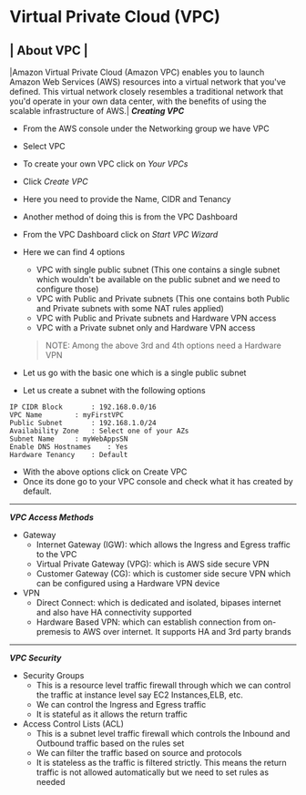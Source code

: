 # Virtual Private Cloud (VPC)

| About VPC |
-------------
|Amazon Virtual Private Cloud (Amazon VPC) enables you to launch Amazon Web Services (AWS) resources into a virtual network that you've defined. This virtual network closely resembles a traditional network that you'd operate in your own data center, with the benefits of using the scalable infrastructure of AWS.|
***Creating VPC***

- From the AWS console under the Networking group we have VPC
- Select VPC
- To create your own VPC click on *Your VPCs*
- Click *Create VPC*
- Here you need to provide the Name, CIDR and Tenancy
- Another method of doing this is from the VPC Dashboard
- From the VPC Dashboard click on *Start VPC Wizard*
- Here we can find 4 options
	- VPC with single public subnet
	(This one contains a single subnet which wouldn't be available on the public subnet and we need to configure those)
	- VPC with Public and Private subnets
	(This one contains both Public and Private subnets with some NAT rules applied)
	- VPC with Public and Private subnets and Hardware VPN access
	- VPC with a Private subnet only and Hardware VPN access

	> NOTE: Among the above 3rd and 4th options need a Hardware VPN

- Let us go with the basic one which is a single public subnet
- Let us create a subnet with the following options

```
IP CIDR Block 		: 192.168.0.0/16
VPC Name 		: myFirstVPC
Public Subnet 		: 192.168.1.0/24
Availability Zone	: Select one of your AZs
Subnet Name		: myWebAppsSN
Enable DNS Hostnames	: Yes
Hardware Tenancy	: Default
```

- With the above options click on Create VPC
- Once its done go to your VPC console and check what it has created by default.

---

***VPC Access Methods***

- Gateway
	- Internet Gateway (IGW): which allows the Ingress and Egress traffic to the VPC
	- Virtual Private Gateway (VPG): which is AWS side secure VPN
	- Customer Gateway (CG): which is customer side secure VPN which can be configured using a Hardware VPN device
- VPN
	- Direct Connect: which is dedicated and isolated, bipases internet and also have HA connectivity supported
	- Hardware Based VPN: which can establish connection from on-premesis to AWS over internet. It supports HA and 3rd party brands

---

***VPC Security***

- Security Groups
	- This is a resource level traffic firewall through which we can control the traffic at instance level say EC2 Instances,ELB, etc.
	- We can control the Ingress and Egress traffic
	- It is stateful as it allows the return traffic
- Access Control Lists (ACL)
	- This is a subnet level traffic firewall which controls the Inbound and Outbound traffic based on the rules set
	- We can filter the traffic based on source and protocols
	- It is stateless as the traffic is filtered strictly. This means the return traffic is not allowed automatically but we need to set rules as needed
